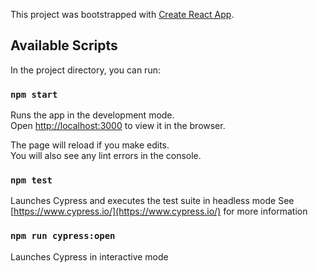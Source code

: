 This project was bootstrapped with [Create React App](https://github.com/facebook/create-react-app).

## Available Scripts

In the project directory, you can run:

### `npm start`

Runs the app in the development mode.<br />
Open [http://localhost:3000](http://localhost:3000) to view it in the browser.

The page will reload if you make edits.<br />
You will also see any lint errors in the console.

### `npm test`

Launches Cypress and executes the test suite in headless mode
See [https://www.cypress.io/](https://www.cypress.io/) for more information

### `npm run cypress:open`

Launches Cypress in interactive mode
